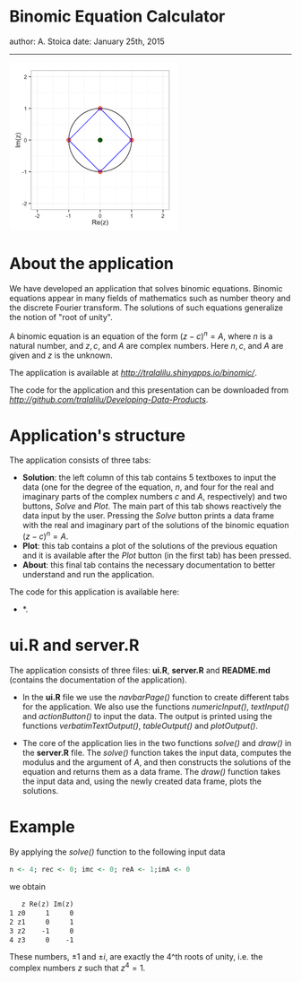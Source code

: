 Binomic Equation Calculator
========================================================
author: A. Stoica
date: January 25th, 2015

***
![alt text](title.png)

About the application
========================================================

We have developed an application that solves binomic equations. Binomic equations appear in many fields of mathematics such as number theory and the discrete Fourier transform. The solutions of such equations generalize the notion of "root of unity". 

A binomic equation is an equation of the form $(z-c)^n = A$, where $n$ is a natural number, and $z, c,$ and $A$ are complex numbers. Here $n, c,$ and $A$ are given and $z$ is the unknown.

The application is available at *http://tralalilu.shinyapps.io/binomic/*.

The code for the application and this presentation can be downloaded from *http://github.com/tralalilu/Developing-Data-Products*. 


Application's structure
==========

The application consists of three tabs:

- **Solution**: the left column of this tab contains 5 textboxes to input the data (one for the degree of the equation, $n$, and four for the real and imaginary parts of the complex numbers $c$ and $A$, respectively) and two buttons, *Solve* and *Plot*. The main part of this tab shows reactively the data input by the user. Pressing the *Solve* button prints a data frame with the real and imaginary part of the solutions of the binomic equation $(z-c)^n = A$. 
- **Plot**: this tab contains a plot of the solutions of the previous equation and it is available after the *Plot* button (in the first tab) has been pressed.
- **About**: this final tab contains the necessary documentation to better understand and run the application.

The code for this application is available here: 
* *.

ui.R and server.R
========================================================

The application consists of three files: **ui.R**, **server.R** and **README.md** (contains the documentation of the application). 

- In the **ui.R** file we use the *navbarPage()* function to create different tabs for the application. We also use the functions *numericInput()*, *textInput()* and *actionButton()* to input the data. The output is printed using the functions *verbatimTextOutput()*, *tableOutput()* and *plotOutput()*. 

- The core of the application lies in the two functions *solve()* and *draw()* in the **server.R** file. The *solve()* function takes the input data, computes the modulus and the argument of $A$, and then constructs the solutions of the equation and returns them as a data frame. The *draw()* function takes the input data and, using the newly created data frame, plots the solutions. 


Example
========================================================

By applying the *solve()* function to the following input data

```r
n <- 4; rec <- 0; imc <- 0; reA <- 1;imA <- 0
```

we obtain


```
   z Re(z) Im(z)
1 z0     1     0
2 z1     0     1
3 z2    -1     0
4 z3     0    -1
```

These numbers, $\pm 1$ and $\pm i$, are exactly the $4$^th roots of unity, i.e. the complex numbers $z$ such that $z^4 = 1$.


